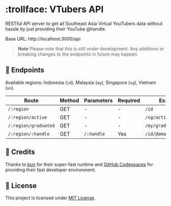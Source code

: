# :trollface: VTubers API

RESTful API server to get all Southeast Asia Virtual YouTubers data without hassle by just providing their YouTube @handle.

Base URL: http://localhost:3000/api

> **Note**
> Please note that this is still under development. Any additions or breaking changes to the endpoints in future may happen.

## 🚦 Endpoints

Available regions: Indonesia (`id`), Malaysia (`my`), Singapore (`sg`), Vietnam (`vn`).

| Route                | Method | Parameters | Required | Examples               |
| -------------------- | ------ | ---------- | -------- | ---------------------- |
| `/:region`           | GET    | -          | -        | `/id`                  |
| `/:region/active`    | GET    | -          | -        | `/sg/active`           |
| `/:region/graduated` | GET    | -          | -        | `/my/graduated`        |
| `/:region/:handle`   | GET    | `/:handle` | Yes      | `/id/@amayaclorentine` |

## 💖 Credits

Thanks to [bun](https://bun.sh) for their super-fast runtime and [GitHub Codespaces](https://github.com/codespaces) for providing their fast developer environment.

## 📃 License

This project is licensed under [MIT License](./LICENSE).
